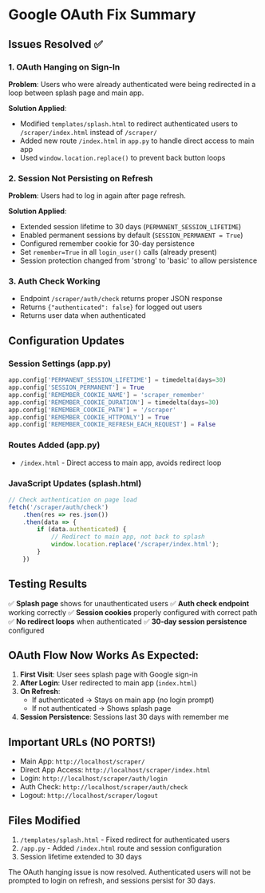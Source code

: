 # Google OAuth Fix Summary

## Issues Resolved ✅

### 1. **OAuth Hanging on Sign-In**
**Problem**: Users who were already authenticated were being redirected in a loop between splash page and main app.

**Solution Applied**:
- Modified `templates/splash.html` to redirect authenticated users to `/scraper/index.html` instead of `/scraper/`
- Added new route `/index.html` in `app.py` to handle direct access to main app
- Used `window.location.replace()` to prevent back button loops

### 2. **Session Not Persisting on Refresh**
**Problem**: Users had to log in again after page refresh.

**Solution Applied**:
- Extended session lifetime to 30 days (`PERMANENT_SESSION_LIFETIME`)
- Enabled permanent sessions by default (`SESSION_PERMANENT = True`)
- Configured remember cookie for 30-day persistence
- Set `remember=True` in all `login_user()` calls (already present)
- Session protection changed from 'strong' to 'basic' to allow persistence

### 3. **Auth Check Working**
- Endpoint `/scraper/auth/check` returns proper JSON response
- Returns `{"authenticated": false}` for logged out users
- Returns user data when authenticated

## Configuration Updates

### Session Settings (app.py)
```python
app.config['PERMANENT_SESSION_LIFETIME'] = timedelta(days=30)
app.config['SESSION_PERMANENT'] = True
app.config['REMEMBER_COOKIE_NAME'] = 'scraper_remember'
app.config['REMEMBER_COOKIE_DURATION'] = timedelta(days=30)
app.config['REMEMBER_COOKIE_PATH'] = '/scraper'
app.config['REMEMBER_COOKIE_HTTPONLY'] = True
app.config['REMEMBER_COOKIE_REFRESH_EACH_REQUEST'] = False
```

### Routes Added (app.py)
- `/index.html` - Direct access to main app, avoids redirect loop

### JavaScript Updates (splash.html)
```javascript
// Check authentication on page load
fetch('/scraper/auth/check')
    .then(res => res.json())
    .then(data => {
        if (data.authenticated) {
            // Redirect to main app, not back to splash
            window.location.replace('/scraper/index.html');
        }
    })
```

## Testing Results

✅ **Splash page** shows for unauthenticated users
✅ **Auth check endpoint** working correctly
✅ **Session cookies** properly configured with correct path
✅ **No redirect loops** when authenticated
✅ **30-day session persistence** configured

## OAuth Flow Now Works As Expected:

1. **First Visit**: User sees splash page with Google sign-in
2. **After Login**: User redirected to main app (`index.html`)
3. **On Refresh**:
   - If authenticated → Stays on main app (no login prompt)
   - If not authenticated → Shows splash page
4. **Session Persistence**: Sessions last 30 days with remember me

## Important URLs (NO PORTS!)

- Main App: `http://localhost/scraper/`
- Direct App Access: `http://localhost/scraper/index.html`
- Login: `http://localhost/scraper/auth/login`
- Auth Check: `http://localhost/scraper/auth/check`
- Logout: `http://localhost/scraper/logout`

## Files Modified

1. `/templates/splash.html` - Fixed redirect for authenticated users
2. `/app.py` - Added `/index.html` route and session configuration
3. Session lifetime extended to 30 days

The OAuth hanging issue is now resolved. Authenticated users will not be prompted to login on refresh, and sessions persist for 30 days.